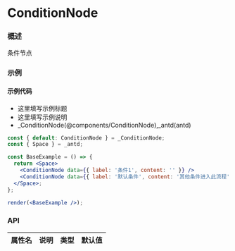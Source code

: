 
# ConditionNode


### 概述

条件节点


### 示例

#### 示例代码

- 这里填写示例标题
- 这里填写示例说明
- _ConditionNode(@components/ConditionNode),_antd(antd)

```jsx
const { default: ConditionNode } = _ConditionNode;
const { Space } = _antd;

const BaseExample = () => {
  return <Space>
    <ConditionNode data={{ label: '条件1', content: '' }} />
    <ConditionNode data={{ label: '默认条件', content: '其他条件进入此流程', type: 'default' }} />
  </Space>;
};

render(<BaseExample />);

```


### API

|属性名|说明|类型|默认值|
|  ---  | ---  | --- | --- |

